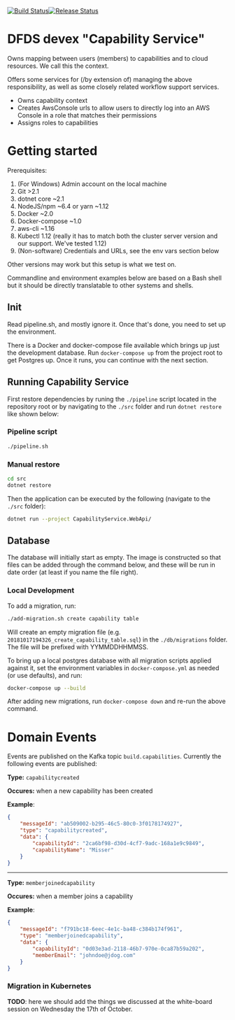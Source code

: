 [![Build Status](https://dfds.visualstudio.com/DevelopmentExcellence/_apis/build/status/capability-service-CI?branch=master)](https://dfds.visualstudio.com/DevelopmentExcellence/_build/latest?definitionId=901&branch=master)[![Release Status](https://dfds.vsrm.visualstudio.com/_apis/public/Release/badge/ace5e409-c242-4356-93f4-23c53a3dc87b/35/57)](https://dfds.visualstudio.com/DevelopmentExcellence/_release?definitionId=35&_a=releases)
# DFDS devex "Capability Service"
Owns mapping between users (members) to capabilities and to cloud resources. We call this the context.

Offers some services for (/by extension of) managing the above responsibility, as well as some closely related workflow support services.

- Owns capability context
- Creates AwsConsole urls to allow users to directly log into an AWS Console in a role that matches their permissions
- Assigns roles to capabilities

# Getting started
Prerequisites:

1. (For Windows) Admin account on the local machine
2. Git >2.1
3. dotnet core ~2.1
4. NodeJS/npm ~6.4 or yarn ~1.12
5. Docker ~2.0
6. Docker-compose ~1.0
7. aws-cli ~1.16
8. Kubectl 1.12 (really it has to match both the cluster server version and our support. We've tested 1.12)
9. (Non-software) Credentials and URLs, see the env vars section below

Other versions may work but this setup is what we test on.

Commandline and environment examples below are based on a Bash shell but it should be directly translatable to other systems and shells.

## Init
Read pipeline.sh, and mostly ignore it. Once that's done, you need to set up the environment.

There is a Docker and docker-compose file available which brings up just the development database. Run `docker-compose up` from the project root to get Postgres up. Once it runs, you can continue with the next section.

## Running Capability Service
First restore dependencies by runing the `./pipeline` script located in the repository root or by navigating 
to the `./src` folder and run `dotnet restore` like shown below:

### Pipeline script
```bash
./pipeline.sh
```
### Manual restore
```bash
cd src
dotnet restore
````

Then the application can be executed by the following (navigate to the `./src` folder):
```bash
dotnet run --project CapabilityService.WebApi/
````

## Database
The database will initially start as empty. The image is constructed so that files can be added through the command below, and these will be run in date order (at least if you name the file right).

### Local Development

To add a migration, run:

```sh
./add-migration.sh create capability table
```

Will create an empty migration file (e.g. `20181017194326_create_capability_table.sql`) in the `./db/migrations` folder. The file will be prefixed with YYMMDDHHMMSS.

To bring up a local postgres database with all migration scripts applied against it, set the environment variables in `docker-compose.yml` as needed (or use defaults), and run:

```sh
docker-compose up --build
```

After adding new migrations, run `docker-compose down` and re-run the above command.

# Domain Events

Events are published on the Kafka topic `build.capabilities`. Currently the following events are published:

**Type:** `capabilitycreated`

**Occures:** when a new capability has been created

**Example**:
```json
{
	"messageId": "ab509002-b295-46c5-80c0-3f0178174927",
	"type": "capabilitycreated",
	"data": {
		"capabilityId": "2ca6bf98-d30d-4cf7-9adc-168a1e9c9849",
		"capabilityName": "Misser"
	}
}
```
---
**Type:** `memberjoinedcapability`

**Occures:** when a member joins a capability

**Example**:
```json
{
	"messageId": "f791bc18-6eec-4e1c-ba48-c384b174f961",
	"type": "memberjoinedcapability",
	"data": {
		"capabilityId": "0d03e3ad-2118-46b7-970e-0ca87b59a202",
		"memberEmail": "johndoe@jdog.com"
	}
}
```

### Migration in Kubernetes

**TODO**: here we should add the things we discussed at the white-board session on Wednesday the 17th of October.

